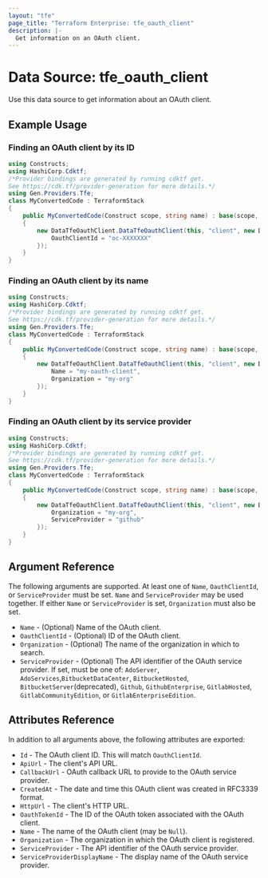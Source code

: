 ```yaml
---
layout: "tfe"
page_title: "Terraform Enterprise: tfe_oauth_client"
description: |-
  Get information on an OAuth client.
---
```


# Data Source: tfe_oauth_client

Use this data source to get information about an OAuth client.

## Example Usage

### Finding an OAuth client by its ID

```csharp
using Constructs;
using HashiCorp.Cdktf;
/*Provider bindings are generated by running cdktf get.
See https://cdk.tf/provider-generation for more details.*/
using Gen.Providers.Tfe;
class MyConvertedCode : TerraformStack
{
    public MyConvertedCode(Construct scope, string name) : base(scope, name)
    {
        new DataTfeOauthClient.DataTfeOauthClient(this, "client", new DataTfeOauthClientConfig {
            OauthClientId = "oc-XXXXXXX"
        });
    }
}
```

### Finding an OAuth client by its name

```csharp
using Constructs;
using HashiCorp.Cdktf;
/*Provider bindings are generated by running cdktf get.
See https://cdk.tf/provider-generation for more details.*/
using Gen.Providers.Tfe;
class MyConvertedCode : TerraformStack
{
    public MyConvertedCode(Construct scope, string name) : base(scope, name)
    {
        new DataTfeOauthClient.DataTfeOauthClient(this, "client", new DataTfeOauthClientConfig {
            Name = "my-oauth-client",
            Organization = "my-org"
        });
    }
}
```

### Finding an OAuth client by its service provider

```csharp
using Constructs;
using HashiCorp.Cdktf;
/*Provider bindings are generated by running cdktf get.
See https://cdk.tf/provider-generation for more details.*/
using Gen.Providers.Tfe;
class MyConvertedCode : TerraformStack
{
    public MyConvertedCode(Construct scope, string name) : base(scope, name)
    {
        new DataTfeOauthClient.DataTfeOauthClient(this, "client", new DataTfeOauthClientConfig {
            Organization = "my-org",
            ServiceProvider = "github"
        });
    }
}
```

## Argument Reference

The following arguments are supported. At least one of `Name`, `OauthClientId`,
or `ServiceProvider` must be set. `Name` and `ServiceProvider` may be used
together. If either `Name` or `ServiceProvider` is set, `Organization` must also
be set.

* `Name` - (Optional) Name of the OAuth client.
* `OauthClientId` - (Optional) ID of the OAuth client.
* `Organization` - (Optional) The name of the organization in which to search.
* `ServiceProvider` - (Optional) The API identifier of the OAuth service provider. If set,
  must be one of: `AdoServer`, `AdoServices`,`BitbucketDataCenter`, `BitbucketHosted`, `BitbucketServer`(deprecated),
  `Github`, `GithubEnterprise`, `GitlabHosted`, `GitlabCommunityEdition`, or
  `GitlabEnterpriseEdition`.

## Attributes Reference

In addition to all arguments above, the following attributes are exported:

* `Id` - The OAuth client ID. This will match `OauthClientId`.
* `ApiUrl` - The client's API URL.
* `CallbackUrl` - OAuth callback URL to provide to the OAuth service provider.
* `CreatedAt` - The date and time this OAuth client was created in RFC3339 format.
* `HttpUrl` - The client's HTTP URL.
* `OauthTokenId` - The ID of the OAuth token associated with the OAuth client.
* `Name` - The name of the OAuth client (may be `Null`).
* `Organization` - The organization in which the OAuth client is registered.
* `ServiceProvider` - The API identifier of the OAuth service provider.
* `ServiceProviderDisplayName` - The display name of the OAuth service provider.

<!-- cache-key: cdktf-0.17.0-pre.15 input-59b4bcbbb310e7ee913a245f3c751829442542dbcf1bbb4c87ac286043b69348 -->